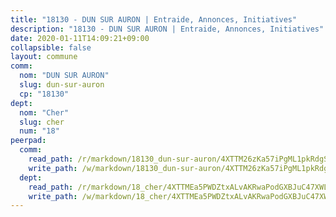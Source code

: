 ```yaml
---
title: "18130 - DUN SUR AURON | Entraide, Annonces, Initiatives"
description: "18130 - DUN SUR AURON | Entraide, Annonces, Initiatives"
date: 2020-01-11T14:09:21+09:00
collapsible: false
layout: commune
comm:
  nom: "DUN SUR AURON"
  slug: dun-sur-auron
  cp: "18130"
dept:
  nom: "Cher"
  slug: cher
  num: "18"
peerpad:
  comm:
    read_path: /r/markdown/18130_dun-sur-auron/4XTTM26zKa57iPgML1pkRdgSD8CKtyFWiq5M3jWoFQXce1Ndh
    write_path: /w/markdown/18130_dun-sur-auron/4XTTM26zKa57iPgML1pkRdgSD8CKtyFWiq5M3jWoFQXce1Ndh-K3TgTpTAwHV4QUe5W9ZumwrMpU5WrtquR58MfLym3p8DwJDRFXxNARM1FUEoFCYQXAXU2qTJywJQtvXHgM13tVgieyyVWaW218mPc7q9PMfSVMXeGMqUXBf9WUNrUi6ATfjKwMZM
  dept:
    read_path: /r/markdown/18_cher/4XTTMEa5PWDZtxALvAKRwaPodGXBJuC47XWLMLZ5hCaMSik3w
    write_path: /w/markdown/18_cher/4XTTMEa5PWDZtxALvAKRwaPodGXBJuC47XWLMLZ5hCaMSik3w-K3TgTvT6tiupPRTeoV2zMggT6E77BmY6Zeeqwk1pvv6Bfo4GHKoyLD2hQDLMcNajnfixB5aDgngmFZba1jsFtXhXJhkZaMz5Fno5UjuUU6mkQFXv9cWu6FJLmGRziLMtgTSufDeD
---
```


